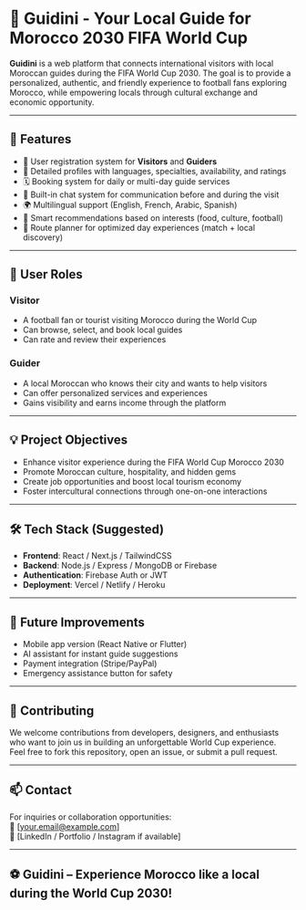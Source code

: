 # 🧭 Guidini - Your Local Guide for Morocco 2030 FIFA World Cup

**Guidini** is a web platform that connects international visitors with local Moroccan guides during the FIFA World Cup 2030. The goal is to provide a personalized, authentic, and friendly experience to football fans exploring Morocco, while empowering locals through cultural exchange and economic opportunity.

---

## 🌟 Features

- 🔐 User registration system for **Visitors** and **Guiders**
- 📄 Detailed profiles with languages, specialties, availability, and ratings
- 🗓️ Booking system for daily or multi-day guide services
- 💬 Built-in chat system for communication before and during the visit
- 🌍 Multilingual support (English, French, Arabic, Spanish)
- 🧠 Smart recommendations based on interests (food, culture, football)
- 📌 Route planner for optimized day experiences (match + local discovery)

---

## 👤 User Roles

### Visitor
- A football fan or tourist visiting Morocco during the World Cup
- Can browse, select, and book local guides
- Can rate and review their experiences

### Guider
- A local Moroccan who knows their city and wants to help visitors
- Can offer personalized services and experiences
- Gains visibility and earns income through the platform

---

## 💡 Project Objectives

- Enhance visitor experience during the FIFA World Cup Morocco 2030
- Promote Moroccan culture, hospitality, and hidden gems
- Create job opportunities and boost local tourism economy
- Foster intercultural connections through one-on-one interactions

---

## 🛠️ Tech Stack (Suggested)

- **Frontend**: React / Next.js / TailwindCSS  
- **Backend**: Node.js / Express / MongoDB or Firebase  
- **Authentication**: Firebase Auth or JWT  
- **Deployment**: Vercel / Netlify / Heroku

---

## 🚀 Future Improvements

- Mobile app version (React Native or Flutter)
- AI assistant for instant guide suggestions
- Payment integration (Stripe/PayPal)
- Emergency assistance button for safety

---

## 🤝 Contributing

We welcome contributions from developers, designers, and enthusiasts who want to join us in building an unforgettable World Cup experience.  
Feel free to fork this repository, open an issue, or submit a pull request.

---

## 📫 Contact

For inquiries or collaboration opportunities:  
📧 [your.email@example.com]  
🔗 [LinkedIn / Portfolio / Instagram if available]

---

## ⚽️ Guidini – Experience Morocco like a local during the World Cup 2030!
